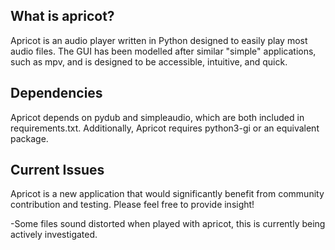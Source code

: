 What is apricot?
----------------

Apricot is an audio player written in Python designed to easily play most audio files. The GUI has been modelled after similar "simple" applications, such as mpv, and is designed to be accessible, intuitive, and quick. 

Dependencies
------------

Apricot depends on pydub and simpleaudio, which are both included in requirements.txt. Additionally, Apricot requires python3-gi or an equivalent package.

Current Issues
------

Apricot is a new application that would significantly benefit from community contribution and testing. Please feel free to provide insight!

-Some files sound distorted when played with apricot, this is currently being actively investigated. 


